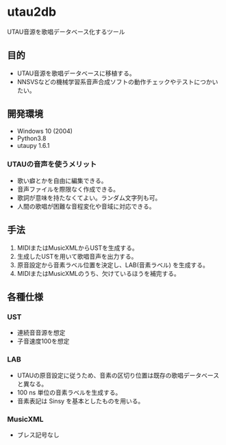 # utau2db

 UTAU音源を歌唱データベース化するツール

## 目的

-   UTAU音源を歌唱データベースに移植する。
-   NNSVSなどの機械学習系音声合成ソフトの動作チェックやテストにつかいたい。

## 開発環境

-   Windows 10 (2004)
-   Python3.8
-   utaupy 1.6.1

### UTAUの音声を使うメリット

-   歌い癖とかを自由に編集できる。
-   音声ファイルを際限なく作成できる。
-   歌詞が意味を持たなくてよい。ランダム文字列も可。
-   人間の歌唱が困難な音程変化や音域に対応できる。

## 手法

1.  MIDIまたはMusicXMLからUSTを生成する。
2.  生成したUSTを用いて歌唱音声を出力する。
3.  原音設定から音素ラベル位置を決定し、LAB(音素ラベル) を生成する。
4.  MIDIまたはMusicXMLのうち、欠けているほうを補完する。

## 各種仕様

### UST

-   連続音音源を想定
-   子音速度100を想定

### LAB

-   UTAUの原音設定に従うため、音素の区切り位置は既存の歌唱データベースと異なる。
-   100 ns 単位の音素ラベルを生成する。
-   音素表記は Sinsy を基本としたものを用いる。

### MusicXML

-   ブレス記号なし
